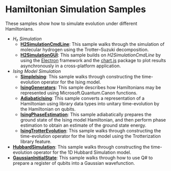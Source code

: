 # Hamiltonian Simulation Samples #

These samples show how to simulate evolution under different Hamiltonians.

- *H₂ Simulation*
  - **[H2SimulationCmdLine](./h2/command-line)**:
      This sample walks through the simulation of molecular hydrogen using the Trotter–Suzuki decomposition.
  - **[H2SimulationGUI](./h2/gui)**:
      This sample builds on *H2SimulationCmdLine* by using the [Electron](https://electronjs.org/) framework and the [chart.js](http://www.chartjs.org/) package to plot results asynchronously in a cross-platform application.
- *Ising Model Simulation*
  - **[SimpleIsing](./ising/simple)**: This sample walks through constructing the time-evolution operator for the Ising model.
  - **[IsingGenerators](./ising/generators)**: This sample describes how Hamiltonians may be represented using Microsoft.Quantum.Canon functions.
  - **[AdiabaticIsing](./ising/adiabatic)**: This sample converts a representation of a Hamiltonian using library data types into unitary time-evolution by the Hamiltonian on qubits.
  - **[IsingPhaseEstimation](./ising/phase-estimation)**: This sample adiabatically prepares the ground state of the Ising model Hamiltonian, and then perform phase estimation to obtain an estimate of the ground state energy. 
  - **[IsingTrotterEvolution](./ising/trotter-evolution)**: This sample walks through constructing the time-evolution operator for the Ising model using the Trotterization library feature.
- **[HubbardSimulation](./hubbard)**: This sample walks through constructing the time-evolution operator for the 1D Hubbard Simulation model.
- **[GaussianInitialState](./gaussian-initial-state)**: This sample walks through how to use Q# to prepare a register of qubits into a Gaussian wavefunction.
